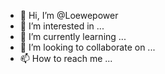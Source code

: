 - 👋 Hi, I’m @Loewepower
- 👀 I’m interested in ...
- 🌱 I’m currently learning ...
- 💞️ I’m looking to collaborate on ...
- 📫 How to reach me ...

<!---
Loewepower/Loewepower is a ✨ special ✨ repository because its `README.md` (this file) appears on your GitHub profile.
You can click the Preview link to take a look at your changes.
--->
